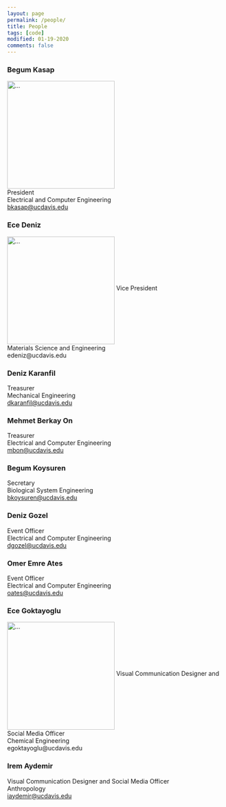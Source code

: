 ```yaml
---
layout: page
permalink: /people/
title: People
tags: [code]
modified: 01-19-2020
comments: false
---
```


### Begum Kasap
<img align="middle" width="250" src="{{ site.url }}/images/Begum.JPEG" alt="..."> <br/>
President <br/>
Electrical and Computer Engineering <br/>
bkasap@ucdavis.edu <br/>
                                                                                                                                                
### Ece Deniz 
<img align="middle" width="250" src="{{ site.url }}/images/EceDeniz.jpg" alt="...">
Vice President <br/>
Materials Science and Engineering <br/>
edeniz@ucdavis.edu <br/>
                                                                                    
### Deniz Karanfil
Treasurer <br/>
Mechanical Engineering <br/>
dkaranfil@ucdavis.edu <br/>
                                                                           
### Mehmet Berkay On
Treasurer <br/>
Electrical and Computer Engineering <br/>
mbon@ucdavis.edu <br/>

### Begum Koysuren
Secretary <br/>
Biological System Engineering <br/>
bkoysuren@ucdavis.edu <br/>

### Deniz Gozel
Event Officer <br/>
Electrical and Computer Engineering <br/>
dgozel@ucdavis.edu <br/>

### Omer Emre Ates
Event Officer <br/>
Electrical and Computer Engineering <br/>
oates@ucdavis.edu <br/>

### Ece Goktayoglu
<img align="middle" width="250" src="{{ site.url }}/images/Ece.jpg" alt="...">
Visual Communication Designer and Social Media Officer <br/>
Chemical Engineering <br/>
egoktayoglu@ucdavis.edu <br/>

### Irem Aydemir
Visual Communication Designer and Social Media Officer <br/>
Anthropology <br/>
iaydemir@ucdavis.edu <br/>
                                                                                 


